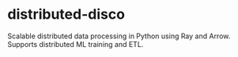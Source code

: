 # distributed-disco
Scalable distributed data processing in Python using Ray and Arrow. Supports distributed ML training and ETL.
